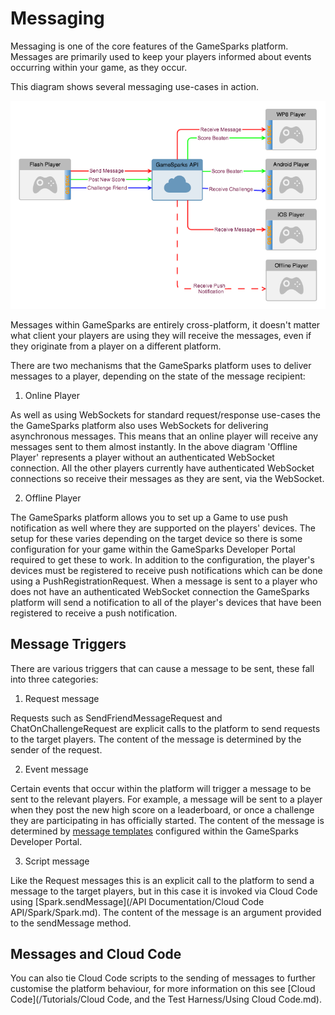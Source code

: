 # Messaging

Messaging is one of the core features of the GameSparks platform. Messages are primarily used to keep your players informed about events occurring within your game, as they occur.

This diagram shows several messaging use-cases in action.

![](img/Messaging/1.png)

Messages within GameSparks are entirely cross-platform, it doesn't matter what client your players are using they will receive the messages, even if they originate from a player on a different platform.

There are two mechanisms that the GameSparks platform uses to deliver messages to a player, depending on the state of the message recipient:

1. Online Player

As well as using WebSockets for standard request/response use-cases the the GameSparks platform also uses WebSockets for delivering asynchronous messages. This means that an online player will receive any messages sent to them almost instantly. In the above diagram 'Offline Player' represents a player without an authenticated WebSocket connection. All the other players currently have authenticated WebSocket connections so receive their messages as they are sent, via the WebSocket.

2. Offline Player

The GameSparks platform allows you to set up a Game to use push notification as well where they are supported on the players' devices. The setup for these varies depending on the target device so there is some configuration for your game within the GameSparks Developer Portal required to get these to work. In addition to the configuration, the player's devices must be registered to receive push notifications which can be done using a PushRegistrationRequest. When a message is sent to a player who does not have an authenticated WebSocket connection the GameSparks platform will send a notification to all of the player's devices that have been registered to receive a push notification.

## Message Triggers

There are various triggers that can cause a message to be sent, these fall into three categories:

1. Request message

Requests such as SendFriendMessageRequest and ChatOnChallengeRequest are explicit calls to the platform to send requests to the target players. The content of the message is determined by the sender of the request.

2. Event message

Certain events that occur within the platform will trigger a message to be sent to the relevant players. For example, a message will be sent to a player when they post the new high score on a leaderboard, or once a challenge they are participating in has officially started. The content of the message is determined by [message templates](../Configurator/Messages.md) configured within the GameSparks Developer Portal.

3. Script message

Like the Request messages this is an explicit call to the platform to send a message to the target players, but in this case it is invoked via Cloud Code using [Spark.sendMessage](/API Documentation/Cloud Code API/Spark/Spark.md). The content of the message is an argument provided to the sendMessage method.

## Messages and Cloud Code

You can also tie Cloud Code scripts to the sending of messages to further customise the platform behaviour, for more information on this see [Cloud Code](/Tutorials/Cloud Code, and the Test Harness/Using Cloud Code.md).
